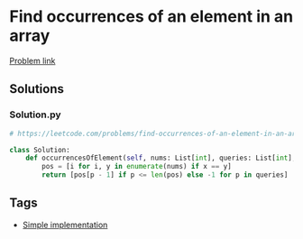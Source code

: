 # Find occurrences of an element in an array

[Problem link](https://leetcode.com/problems/find-occurrences-of-an-element-in-an-array/)

## Solutions


### Solution.py
```py
# https://leetcode.com/problems/find-occurrences-of-an-element-in-an-array/

class Solution:
    def occurrencesOfElement(self, nums: List[int], queries: List[int], x: int) -> List[int]:
        pos = [i for i, y in enumerate(nums) if x == y]
        return [pos[p - 1] if p <= len(pos) else -1 for p in queries]
```
## Tags

* [Simple implementation](/README.md#Simple_implementation)
